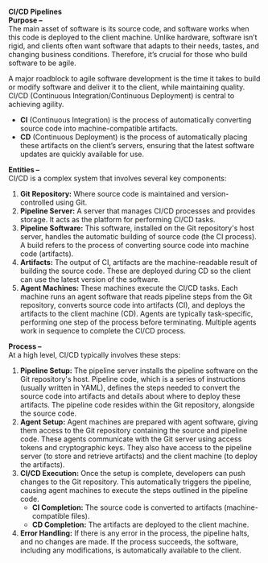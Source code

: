**CI/CD Pipelines**  
**Purpose –**  
The main asset of software is its source code, and software works when this code is deployed to the client machine. Unlike hardware, software isn’t rigid, and clients often want software that adapts to their needs, tastes, and changing business conditions. Therefore, it’s crucial for those who build software to be agile.

A major roadblock to agile software development is the time it takes to build or modify software and deliver it to the client, while maintaining quality. CI/CD (Continuous Integration/Continuous Deployment) is central to achieving agility.

- **CI** (Continuous Integration) is the process of automatically converting source code into machine-compatible artifacts.
- **CD** (Continuous Deployment) is the process of automatically placing these artifacts on the client’s servers, ensuring that the latest software updates are quickly available for use.

**Entities –**  
CI/CD is a complex system that involves several key components:

1. **Git Repository:** Where source code is maintained and version-controlled using Git.
2. **Pipeline Server:** A server that manages CI/CD processes and provides storage. It acts as the platform for performing CI/CD tasks.
3. **Pipeline Software:** This software, installed on the Git repository's host server, handles the automatic building of source code (the CI process). A build refers to the process of converting source code into machine code (artifacts).
4. **Artifacts:** The output of CI, artifacts are the machine-readable result of building the source code. These are deployed during CD so the client can use the latest version of the software.
5. **Agent Machines:** These machines execute the CI/CD tasks. Each machine runs an agent software that reads pipeline steps from the Git repository, converts source code into artifacts (CI), and deploys the artifacts to the client machine (CD). Agents are typically task-specific, performing one step of the process before terminating. Multiple agents work in sequence to complete the CI/CD process.

**Process –**  
At a high level, CI/CD typically involves these steps:

1. **Pipeline Setup:** The pipeline server installs the pipeline software on the Git repository's host. Pipeline code, which is a series of instructions (usually written in YAML), defines the steps needed to convert the source code into artifacts and details about where to deploy these artifacts. The pipeline code resides within the Git repository, alongside the source code.
2. **Agent Setup:** Agent machines are prepared with agent software, giving them access to the Git repository containing the source and pipeline code. These agents communicate with the Git server using access tokens and cryptographic keys. They also have access to the pipeline server (to store and retrieve artifacts) and the client machine (to deploy the artifacts).
3. **CI/CD Execution:** Once the setup is complete, developers can push changes to the Git repository. This automatically triggers the pipeline, causing agent machines to execute the steps outlined in the pipeline code.
    - **CI Completion:** The source code is converted to artifacts (machine-compatible files).
    - **CD Completion:** The artifacts are deployed to the client machine.
4. **Error Handling:** If there is any error in the process, the pipeline halts, and no changes are made. If the process succeeds, the software, including any modifications, is automatically available to the client.
